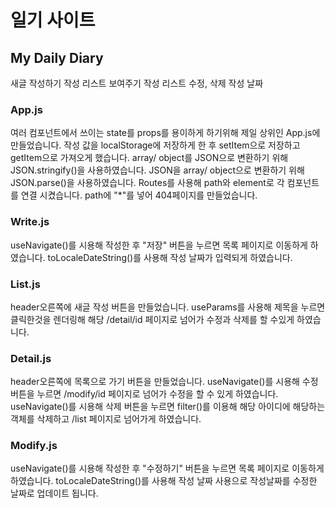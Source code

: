 # 일기 사이트

## My Daily Diary

새글 작성하기
작성 리스트 보여주기
작성 리스트 수정, 삭제
작성 날짜

### App.js

여러 컴포넌트에서 쓰이는 state를 props를 용이하게 하기위해 제일 상위인 App.js에 만들었습니다.
작성 값을 localStorage에 저장하게 한 후 setItem으로 저장하고 getItem으로 가져오게 했습니다.
array/ object를 JSON으로 변환하기 위해 JSON.stringify()을 사용하였습니다.
JSON을 array/ object으로 변환하기 위해 JSON.parse()을 사용하였습니다.
Routes를 사용해 path와 element로 각 컴포넌트를 연결 시켰습니다.
path에 "\*"를 넣어 404페이지를 만들었습니다.

### Write.js

useNavigate()를 시용해 작성한 후 "저장" 버튼을 누르면 목록 페이지로 이동하게 하였습니다.
toLocaleDateString()를 사용해 작성 날짜가 입력되게 하였습니다.

### List.js

header오른쪽에 새글 작성 버튼을 만들었습니다.
useParams를 사용해 제목을 누르면 클릭한것을 렌더링해 해당 /detail/id 페이지로 넘어가 수정과 삭제를 할 수있게 하였습니다.

### Detail.js

header오른쪽에 목록으로 가기 버튼을 만들었습니다.
useNavigate()를 시용해 수정 버튼을 누르면 /modify/id 페이지로 넘어가 수정을 할 수 있게 하였습니다.
useNavigate()를 시용해 삭제 버튼을 누르면 filter()를 이용해 해당 아이디에 해당하는 객체를 삭제하고 /list 페이지로 넘어가게 하였습니다.

### Modify.js

useNavigate()를 시용해 작성한 후 "수정하기" 버튼을 누르면 목록 페이지로 이동하게 하였습니다.
toLocaleDateString()를 사용해 작성 날짜 사용으로 작성날짜를 수정한 날짜로 업데이트 됩니다.
